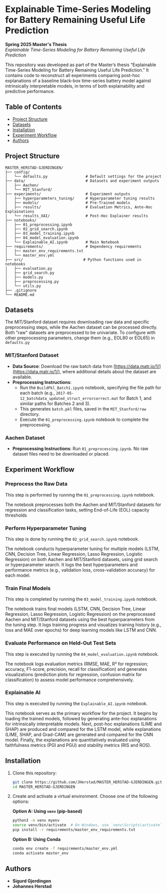 # Explainable Time-Series Modeling for Battery Remaining Useful Life Prediction

**Spring 2025 Master's Thesis**  
*Explainable Time-Series Modeling for Battery Remaining Useful Life Prediction*

This repository was developed as part of the Master’s thesis “Explainable Time-Series Modeling for Battery Remaining Useful Life Prediction.” It contains code to reconstruct all experiments comparing post-hoc explanations of a baseline black-box time-series battery model against intrinsically interpretable models, in terms of both explainability and predictive performance.

## Table of Contents

- [Project Structure](#project-structure)  
- [Datasets](#datasets)  
- [Installation](#installation)  
- [Experiment Workflow](#experiment-workflow)  
- [Authors](#authors)  

## Project Structure

```text
MASTER_HERSTAD-GJERDINGEN/
├── config/                         
│   └── defaults.py                 # Default settings for the project
├── data/                           # Datasets and experiment outputs
│   ├── Aachen/                     
│   └── MIT_Stanford/               
├── experiments/                    # Experiment outputs
│   ├── hyperparameters_tuning/     # Hyperparameter tuning results
│   ├── models/                     # Pre-Trained models
│   ├── results/                    # Evaluation Metrics, Ante-Hoc Explainations
│   └── results_XAI/                # Post-Hoc Explainer results
├── notebooks/                      
│   ├── 01_preprocessing.ipynb      
│   ├── 02_grid_search.ipynb        
│   ├── 03_model_training.ipynb     
│   ├── 04_model_evaluation.ipynb   
│   └── Explainable_AI.ipynb        # Main Notebook
├── requirements/                   # Dependency requirements
│   ├── master_env_requirements.txt
│   └── master_env.yml             
├── src/                           # Python functions used in notebooks
│   ├── evaluation.py               
│   ├── grid_search.py              
│   ├── models.py                   
│   ├── preprocessing.py            
│   └── utils.py                    
├── .gitignore                      
└── README.md                       
```

## Datasets

The MIT/Stanford dataset requires downloading raw data and specific preprocessing steps, while the Aachen dataset can be processed directly. Both "raw" datasets are preprocessed to be univariate. To configure with other preprocessing parameters, change them (e.g., EOL80 or EOL65) in `defaults.py` 

### MIT/Stanford Dataset
- **Data Source**: Download the raw batch data from [https://data.matr.io/1/](https://data.matr.io/1/), where additional details about the dataset are available.
- **Preprocessing Instructions**:
  - Run the `BuildPkl_Batch1.ipynb` notebook, specifying the file path for each batch (e.g., `2017-05-12_batchdata_updated_struct_errorcorrect.mat` for Batch 1, and similar paths for Batches 2 and 3).
  - This generates `batch.pkl` files, saved in the `MIT_Stanford/raw` directory.
  - Execute the `01_preprocessing.ipynb` notebook to complete the preprocessing.

### Aachen Dataset
- **Preprocessing Instructions**: Run `01_preprocessing.ipynb`. No raw dataset files need to be downloaded or placed.

## Experiment Workflow

### Preprocess the Raw Data
This step is performed by running the `01_preprocessing.ipynb` notebook.

The notebook preprocesses both the Aachen and MIT/Stanford datasets for regression and classification tasks, setting End-of-Life (EOL) capacity thresholds

### Perform Hyperparameter Tuning
This step is done by running the `02_grid_search.ipynb` notebook.

The notebook conducts hyperparameter tuning for multiple models (LSTM, CNN, Decision Tree, Linear Regression, Lasso Regression, Logistic Regression) on both Aachen and MIT/Stanford datasets, using grid search or hyperparameter search. It logs the best hyperparameters and performance metrics (e.g., validation loss, cross-validation accuracy) for each model.

### Train Final Models
This step is completed by running the `03_model_training.ipynb` notebook.

The notebook trains final models (LSTM, CNN, Decision Tree, Linear Regression, Lasso Regression, Logistic Regression) on the preprocessed Aachen and MIT/Stanford datasets using the best hyperparameters from the tuning step. It logs training progress and visualizes training history (e.g., loss and MAE over epochs) for deep learning models like LSTM and CNN.

### Evaluate Performance on Held-Out Test Sets
This step is executed by running the `04_model_evaluation.ipynb` notebook.

The notebook logs evaluation metrics (RMSE, MAE, R² for regression; accuracy, F1-score, precision, recall for classification) and generates visualizations (prediction plots for regression, confusion matrix for classification) to assess model performance comprehensively.

### Explainable AI 
This step is executed by running the `Explainable_AI.ipynb` notebook.

This notebook serves as the primary workflow for the project. It begins by loading the trained models, followed by generating ante-hoc explanations for intrinsically interpretable models. Next, post-hoc explanations (LIME and SHAP) are produced and compared for the LSTM model, while explanations (LIME, SHAP, and Grad-CAM) are generated and compared for the CNN model. Finally, the explanations are quantitatively evaluated using faithfulness metrics (PGI and PGU) and stability metrics (RIS and ROS).


## Installation

1. Clone this repository:  
   ```bash
   git clone https://github.com/JHerstad/MASTER_HERSTAD-GJERDINGEN.git
   cd MASTER_HERSTAD-GJERDINGEN
   ```
2. Create and activate a virtual environment. Choose one of the following options:  

   **Option A: Using `venv` (pip-based)**  
   ```bash
   python3 -m venv myenv
   source venv/bin/activate  # On Windows, use `venv\Scripts\activate`
   pip install -r requirements/master_env_requirements.txt
   ```

   **Option B: Using Conda**  
   ```bash
   conda env create -f requirements/master_env.yml
   conda activate master_env
   ```

## Authors

- **Sigurd Gjerdingen**
- **Johannes Herstad**
